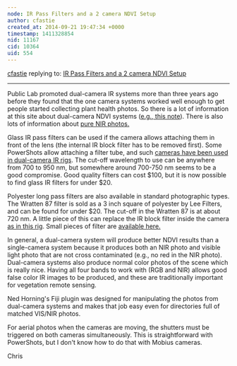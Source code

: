 ```yaml
---
node: IR Pass Filters and a 2 camera NDVI Setup
author: cfastie
created_at: 2014-09-21 19:47:34 +0000
timestamp: 1411328854
nid: 11167
cid: 10364
uid: 554
---
```




[cfastie](../profile/cfastie) replying to: [IR Pass Filters and a 2 camera NDVI Setup](../notes/dlaflash/09-21-2014/ir-pass-filters-and-a-2-camera-ndvi-setup)

----
Public Lab promoted dual-camera IR systems more than three years ago before they found that the one camera systems worked well enough to get people started collecting plant health photos. So there is a lot of information at this site about dual-camera NDVI systems ([e.g., this note](http://publiclab.org/notes/cfastie/04-28-2014/the-titan-2-rig)).  There is also lots of information about [pure NIR photos.](http://publiclab.org/notes/cfastie/05-09-2013/invisible-light)

Glass IR pass filters can be used if the camera allows attaching them in front of the lens (the internal IR block filter has to be removed first). Some PowerShots allow attaching a filter tube, and such [cameras have been used in dual-camera IR rigs](http://publiclab.org/notes/cfastie/06-22-2014/titan-2-ir). The cut-off wavelength to use can be anywhere from 700 to 950 nm, but somewhere around 700-750 nm seems to be a good compromise. Good quality filters can cost $100, but it is now possible to find glass IR filters for under $20.

Polyester long pass filters are also available in standard photographic types. The Wratten 87 filter is sold as a 3 inch square of polyester by Lee Filters, and can be found for under $20. The cut-off in the Wratten 87 is at about 720 nm. A little piece of this can replace the IR block filter inside the camera [as in this rig](http://publiclab.org/notes/cfastie/08-08-2014/titan-2-ir-flight).  Small pieces of filter are [available here.](http://fastie.net/product/wratten87/)

In general, a dual-camera system will produce better NDVI results than a single-camera system because it produces both an NIR photo and visible light photo that are not cross contaminated (e.g., no red in the NIR photo). Dual-camera systems also produce normal color photos of the scene which is really nice. Having all four bands to work with (RGB and NIR) allows good false color IR images to be produced, and these are traditionally important for vegetation remote sensing.

Ned Horning's Fiji plugin was designed for manipulating the photos from dual-camera systems and makes that job easy even for directories full of matched VIS/NIR photos.

For aerial photos when the cameras are moving, the shutters must be triggered on both cameras simultaneously. This is straightforward with PowerShots, but I don't know how to do that with Mobius cameras.

Chris